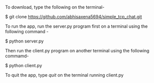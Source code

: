 To download, type the following on the terminal-

$ git clone https://github.com/abhisaxena5694/simple_tcp_chat.git

To run the app, run the server.py program first on a terminal using the following command - 

$ python server.py

Then run the client.py program on another terminal using the following commamd-

$ python client.py

To quit the app, type *quit* on the terminal running client.py
